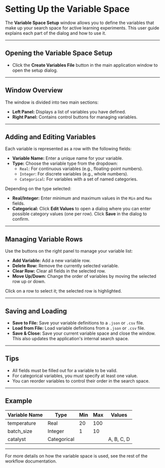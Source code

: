 # Setting Up the Variable Space

The **Variable Space Setup** window allows you to define the variables that make up your search space for active learning experiments. This user guide explains each part of the dialog and how to use it.

---

## Opening the Variable Space Setup

- Click the **Create Variables File** button in the main application window to open the setup dialog.

---

## Window Overview

The window is divided into two main sections:

- **Left Panel:** Displays a list of variables you have defined.
- **Right Panel:** Contains control buttons for managing variables.
---

## Adding and Editing Variables

Each variable is represented as a row with the following fields:

- **Variable Name:** Enter a unique name for your variable.
- **Type:** Choose the variable type from the dropdown:
  - `Real`: For continuous variables (e.g., floating-point numbers).
  - `Integer`: For discrete variables (e.g., whole numbers).
  - `Categorical`: For variables with a set of named categories.

Depending on the type selected:
- **Real/Integer:** Enter minimum and maximum values in the `Min` and `Max` fields.
- **Categorical:** Click **Edit Values** to open a dialog where you can enter possible category values (one per row). Click **Save** in the dialog to confirm.

---

## Managing Variable Rows

Use the buttons on the right panel to manage your variable list:

- **Add Variable:** Add a new variable row.
- **Delete Row:** Remove the currently selected variable.
- **Clear Row:** Clear all fields in the selected row.
- **Move Up/Down:** Change the order of variables by moving the selected row up or down.

Click on a row to select it; the selected row is highlighted.

---

## Saving and Loading

- **Save to File:** Save your variable definitions to a `.json` or `.csv` file.
- **Load from File:** Load variable definitions from a `.json` or `.csv` file.
- **Save & Close:** Save your current variable space and close the window. This also updates the application's internal search space.

---

## Tips

- All fields must be filled out for a variable to be valid.
- For categorical variables, you must specify at least one value.
- You can reorder variables to control their order in the search space.

---

## Example

| Variable Name | Type        | Min | Max | Values           |
|---------------|-------------|-----|-----|------------------|
| temperature   | Real        | 20  | 100 |                  |
| batch_size    | Integer     | 1   | 10  |                  |
| catalyst      | Categorical |     |     | A, B, C, D       |

---

For more details on how the variable space is used, see the rest of the workflow documentation.